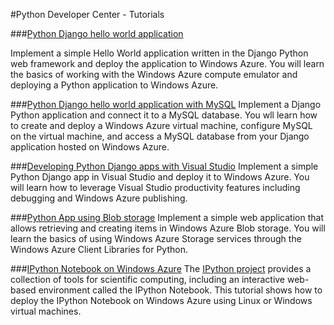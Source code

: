 #Python Developer Center - Tutorials

###[Python Django hello world application](/en-us/develop/python/tutorials/web-app-with-django/)

Implement a simple Hello World application written in the Django Python web framework and deploy the application to Windows Azure. You will learn the basics of working with the Windows Azure compute emulator and deploying a Python application to Windows Azure.

###[Python Django hello world application with MySQL](/en-us/develop/python/tutorials/web-app-with-django-and-mysql/)
Implement a Django Python application and connect it to a MySQL database. You wll learn how to create and deploy a Windows Azure virtual machine, configure MySQL on the virtual machine, and access a MySQL database from your Django application hosted on Windows Azure.

###[Developing Python Django apps with Visual Studio](/en-us/develop/python/tutorials/django-with-visual-studio/)
Implement a simple Python Django app in Visual Studio and deploy it to Windows Azure. You will learn how to leverage Visual Studio productivity features including debugging and Windows Azure publishing.

###[Python App using Blob storage](/en-us/develop/python/tutorials/web-app-with-blob-storage/)
Implement a simple web application that allows retrieving and creating items in Windows Azure Blob storage. You will learn the basics of using Windows Azure Storage services through the Windows Azure Client Libraries for Python.

###[IPython Notebook on Windows Azure](/en-us/develop/python/tutorials/ipython-notebook/)
The [IPython project](http://ipython.org) provides a collection of tools for
scientific computing, including an interactive web-based environment called the IPython Notebook. This tutorial shows how to deploy the IPython Notebook on Windows Azure using Linux or Windows virtual machines. 
